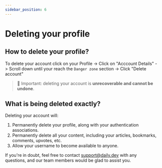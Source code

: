 ```yaml
---
sidebar_position: 6
---
```


# Deleting your profile

## How to delete your profile?

To delete your account click on your Profile -> Click on "Acccount Details" -> Scroll down until your reach the `Danger zone` section -> Click "Delete account" 

> 🔴 Important: deleting your account is **unrecoverable and cannot be undone**. 

## What is being deleted exactly?

Deleting your account will:

1. Permanently delete your profile, along with your authentication associations.
2. Permanently delete all your content, including your articles, bookmarks, comments, upvotes, etc.
3. Allow your username to become available to anyone.

If you're in doubt, feel free to contact support@daily.dev with any questions, and our team members would be glad to assist you.